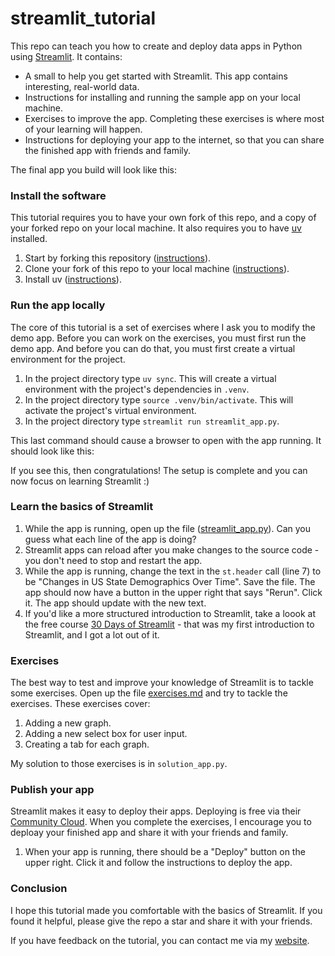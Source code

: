 # streamlit_tutorial

This repo can teach you how to create and deploy data apps in Python using
[Streamlit](https://streamlit.io/). It contains:

  * A small to help you get started with Streamlit. This app contains interesting, real-world data.
  * Instructions for installing and running the sample app on your local machine.
  * Exercises to improve the app. Completing these exercises is where most of your learning will happen.
  * Instructions for deploying your app to the internet, so that you can share the finished app with friends and family.

The final app you build will look like this:

### Install the software

This tutorial requires you to have your own fork of this repo, and a copy of your forked repo on your local machine. It
also requires you to have [uv](https://docs.astral.sh/uv/) installed.

1. Start by forking this repository
   ([instructions](https://docs.github.com/en/pull-requests/collaborating-with-pull-requests/working-with-forks/fork-a-repo?tool=desktop)).
1. Clone your fork of this repo to your local machine ([instructions](https://docs.github.com/en/repositories/creating-and-managing-repositories/cloning-a-repository)).
1. Install uv ([instructions](https://docs.astral.sh/uv/#installation)). 

### Run the app locally

The core of this tutorial is a set of exercises where I ask you to modify the demo app. Before you can work on the exercises,
you must first run the demo app. And before you can do that, you must first create a virtual environment for the
project.

1. In the project directory type `uv sync`. This will create a virtual environment with the project's dependencies in `.venv`. 
1. In the project directory type `source .venv/bin/activate`. This will activate the project's virtual environment. 
1. In the project directory type `streamlit run streamlit_app.py`. 

This last command should cause a browser to open with the app running. It should look like this: 

If you see this, then congratulations! The setup is complete and you can now focus on learning Streamlit :)

### Learn the basics of Streamlit

1. While the app is running, open up the file ([streamlit_app.py](streamlit_app.py)). Can you guess what each line of
   the app is doing?
1. Streamlit apps can reload after you make changes to the source code - you don't need to stop and restart the app. 
1. While the app is running, change the text in the
   `st.header` call (line 7) to be "Changes in US State Demographics Over Time". Save the file. The app should now have
   a button in the upper right that says "Rerun". Click it. The app should update with
   the new text.
1. If you'd like a more structured introduction to Streamlit, take a loook at the free course
   [30 Days of Streamlit](https://blog.streamlit.io/30-days-of-streamlit/) - that was my first introduction to
   Streamlit, and I got a lot out of it.
   
### Exercises 

The best way to test and improve your knowledge of Streamlit is to tackle some exercises. Open up the file
   [exercises.md](exercises.md) and try to tackle the exercises. These exercises cover:
1. Adding a new graph.
1. Adding a new select box for user input.
1. Creating a tab for each graph. 
   
My solution to those exercises is in `solution_app.py`.

### Publish your app

Streamlit makes it easy to deploy their apps. Deploying is free via their [Community
Cloud](https://streamlit.io/cloud). When you complete the exercises, I encourage you to deploay your finished app and share it with your friends and family. 

1. When your app is running, there should be a "Deploy" button on the upper right. Click it and follow the instructions
   to deploy the app.

### Conclusion

I hope this tutorial made you comfortable with the basics of Streamlit. If you found it helpful, please give the repo a star and share it with your friends. 

If you have feedback on
the tutorial, you can contact me via my [website](https://arilamstein.com/).